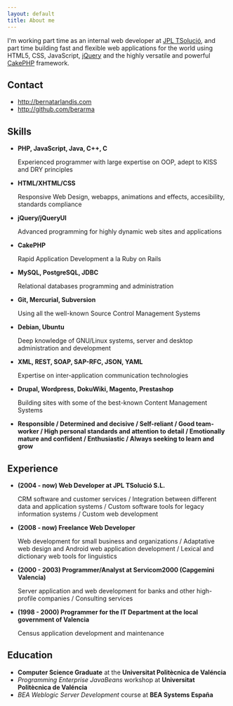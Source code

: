 ```yaml
---
layout: default
title: About me
---
```

I'm working part time as an internal web developer at [JPL TSolució](http://tsolucio.com), and part time building fast and flexible web applications for the world using HTML5, CSS, JavaScript, [jQuery](http://jquery.com) and the highly versatile and powerful [CakePHP](http://cakephp.com) framework.

Contact
-------

  * <http://bernatarlandis.com>
  * <http://github.com/berarma>

Skills
------

  * __PHP, JavaScript, Java, C++, C__

    Experienced programmer with large expertise on OOP, adept to KISS and DRY principles

  * __HTML/XHTML/CSS__

    Responsive Web Design, webapps, animations and effects, accesibility, standards compliance

  * __jQuery/jQueryUI__

    Advanced programming for highly dynamic web sites and applications

  * __CakePHP__

    Rapid Application Development a la Ruby on Rails

  * __MySQL, PostgreSQL, JDBC__

    Relational databases programming and administration

  * __Git, Mercurial, Subversion__

    Using all the well-known Source Control Management Systems

  * __Debian, Ubuntu__

    Deep knowledge of GNU/Linux systems, server and desktop administration and development

  * __XML, REST, SOAP, SAP-RFC, JSON, YAML__

    Expertise on inter-application communication technologies

  * __Drupal, Wordpress, DokuWiki, Magento, Prestashop__

    Building sites with some of the best-known Content Management Systems

  * __Responsible / Determined and decisive / Self-reliant / Good team-worker / High personal standards and attention to detail / Emotionally mature and confident / Enthusiastic / Always seeking to learn and grow__

Experience
----

  * __(2004 - now) Web Developer at JPL TSolució S.L.__

    CRM software and customer services / Integration between different data and application systems / Custom software tools for legacy information systems / Custom web development

  * __(2008 - now) Freelance Web Developer__

    Web development for small business and organizations / Adaptative web design and Android web application development / Lexical and dictionary web tools for linguistics

  * __(2000 - 2003) Programmer/Analyst at Servicom2000 (Capgemini Valencia)__

    Server application and web development for banks and other high-profile companies / Consulting services

  * __(1998 - 2000) Programmer for the IT Department at the local government of Valencia__

    Census application development and maintenance

Education
---------

  * __Computer Science Graduate__ at the __Universitat Politècnica de Valéncia__
  * _Programming Enterprise JavaBeans_ workshop at __Universitat Politècnica de Valéncia__
  * _BEA Weblogic Server Development_ course at __BEA Systems España__

